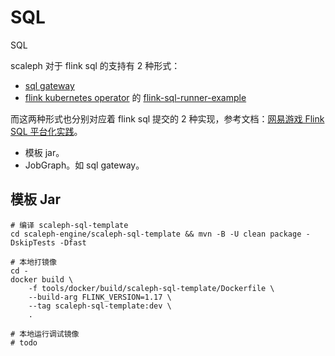 # SQL

SQL

scaleph 对于 flink sql 的支持有 2 种形式：

- [sql gateway](https://nightlies.apache.org/flink/flink-docs-release-1.17/docs/dev/table/sql-gateway/overview/)
- [flink kubernetes operator](https://nightlies.apache.org/flink/flink-kubernetes-operator-docs-stable/) 的 [flink-sql-runner-example](https://github.com/apache/flink-kubernetes-operator/tree/main/examples/flink-sql-runner-example)

而这两种形式也分别对应着 flink sql 提交的 2 种实现，参考文档：[网易游戏 Flink SQL 平台化实践](https://zhuanlan.zhihu.com/p/543906111)。

- 模板 jar。
- JobGraph。如 sql gateway。

## 模板 Jar

```shell
# 编译 scaleph-sql-template
cd scaleph-engine/scaleph-sql-template && mvn -B -U clean package -DskipTests -Dfast

# 本地打镜像
cd -
docker build \
	-f tools/docker/build/scaleph-sql-template/Dockerfile \
	--build-arg FLINK_VERSION=1.17 \
	--tag scaleph-sql-template:dev \
	.

# 本地运行调试镜像
# todo
```
